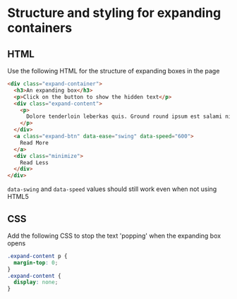 # Structure and styling for expanding containers

## HTML

Use the following HTML for the structure of expanding boxes in the page

```html
<div class="expand-container">
  <h3>An expanding box</h3>
  <p>Click on the button to show the hidden text</p>
  <div class="expand-content">
    <p>
      Dolore tenderloin leberkas quis. Ground round ipsum est salami nisi. Tongue pancetta eiusmod adipisicing proident ham hock culpa turducken. Frankfurter ham hock labore cupim, qui aute pariatur magna. Fatback eu turducken ham hock, adipisicing flank jowl. Meatloaf in proident sed leberkas, turkey sint irure pastrami nulla aute qui capicola ipsum. Ea pork loin quis et.
    </p>
  </div>
  <a class="expand-btn" data-ease="swing" data-speed="600">
    Read More
  </a>
  <div class="minimize">
    Read Less
  </div>
</div>
```

`data-swing` and `data-speed` values should still work even when not using HTML5

## CSS

Add the following CSS to stop the text 'popping' when the expanding box opens

```css
.expand-content p {
  margin-top: 0;
}
.expand-content {
  display: none;
}
```